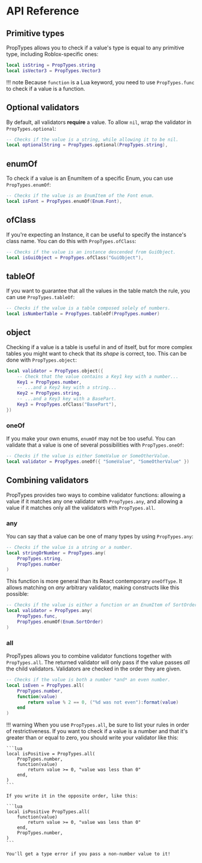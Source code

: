 # API Reference

## Primitive types
PropTypes allows you to check if a value's type is equal to any primitive type, including Roblox-specific ones:

```lua
local isString = PropTypes.string
local isVector3 = PropTypes.Vector3
```

!!! note
    Because `function` is a Lua keyword, you need to use `PropTypes.func` to check if a value is a function.

## Optional validators
By default, all validators **require** a value. To allow `nil`, wrap the validator in `PropTypes.optional`:

```lua
-- Checks if the value is a string, while allowing it to be nil.
local optionalString = PropTypes.optional(PropTypes.string),
```

## enumOf
To check if a value is an EnumItem of a specific Enum, you can use `PropTypes.enumOf`:

```lua
-- Checks if the value is an EnumItem of the Font enum.
local isFont = PropTypes.enumOf(Enum.Font),
```

## ofClass
If you're expecting an Instance, it can be useful to specify the instance's class name. You can do this with `PropTypes.ofClass`:

```lua
-- Checks if the value is an instance descended from GuiObject.
local isGuiObject = PropTypes.ofClass("GuiObject"),
```

## tableOf
If you want to guarantee that all the values in the table match the rule, you can use `PropTypes.tableOf`:

```lua
-- Checks if the value is a table composed solely of numbers.
local isNumberTable = PropTypes.tableOf(PropTypes.number)
```

## object
Checking if a value is a table is useful in and of itself, but for more complex tables you might want to check that its *shape* is correct, too. This can be done with `PropTypes.object`:

```lua
local validator = PropTypes.object({
    -- Check that the value contains a Key1 key with a number...
    Key1 = PropTypes.number,
    -- ...and a Key2 key with a string...
    Key2 = PropTypes.string,
    -- ...and a Key3 key with a BasePart.
    Key3 = PropTypes.ofClass("BasePart"),
})
```

### oneOf
If you make your own enums, `enumOf` may not be too useful. You can validate that a value is one of several possibilities with `PropTypes.oneOf`:

```lua
-- Checks if the value is either SomeValue or SomeOtherValue.
local validator = PropTypes.oneOf({ "SomeValue", "SomeOtherValue" })
```

## Combining validators
PropTypes provides two ways to combine validator functions: allowing a value if it matches any one validator with `PropTypes.any`, and allowing a value if it matches only all the validators with `PropTypes.all`.

### any
You can say that a value can be one of many types by using `PropTypes.any`:

```lua
-- Checks if the value is a string or a number.
local stringOrNumber = PropTypes.any(
    PropTypes.string,
    PropTypes.number
)
```

This function is more general than its React contemporary `oneOfType`. It allows matching on *any* arbitrary validator, making constructs like this possible:

```lua
-- Checks if the value is either a function or an EnumItem of SortOrder.
local validator = PropTypes.any(
    PropTypes.func,
    PropTypes.enumOf(Enum.SortOrder)
)
```

### all
PropTypes allows you to combine validator functions together with `PropTypes.all`. The returned validator will only pass if the value passes *all* the child validators. Validators are checked in the order they are given.

```lua
-- Checks if the value is both a number *and* an even number.
local isEven = PropTypes.all(
    PropTypes.number,
    function(value)
        return value % 2 == 0, ("%d was not even"):format(value)
    end
)
```

!!! warning
    When you use `PropTypes.all`, be sure to list your rules in order of restrictiveness. If you want to check if a value is a number and that it's greater than or equal to zero, you should write your validator like this:

    ```lua
    local isPositive = PropTypes.all(
        PropTypes.number,
        function(value)
            return value >= 0, "value was less than 0"
        end,
    )
    ```

    If you write it in the opposite order, like this:

    ```lua
    local isPositive PropTypes.all(
        function(value)
            return value >= 0, "value was less than 0"
        end,
        PropTypes.number,
    )
    ```

    You'll get a type error if you pass a non-number value to it!